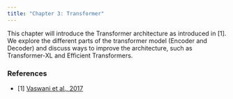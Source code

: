 ```yaml
---
title: "Chapter 3: Transformer"
---
```

This chapter will introduce the Transformer architecture as introduced in [1]. We explore the different parts of the transformer model (Encoder and Decoder) and discuss ways to improve the architecture, such as Transformer-XL and Efficient Transformers.

<!--more-->

### References 

- [1] [Vaswani et al., 2017](https://arxiv.org/abs/1706.03762)   
